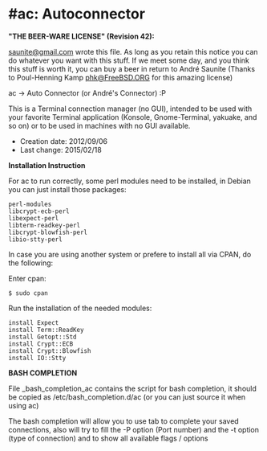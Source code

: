 #ac: Autoconnector
================

**"THE BEER-WARE LICENSE" (Revision 42):**

<saunite@gmail.com> wrote this file. As long as you retain this notice you
can do whatever you want with this stuff. If we meet some day, and you think
this stuff is worth it, you can buy a beer in return to André Saunite
(Thanks to Poul-Henning Kamp <phk@FreeBSD.ORG> for this amazing license)

ac -> Auto Connector (or André's Connector) :P

This is a Terminal connection manager (no GUI), intended to be used with 
your favorite Terminal application (Konsole, Gnome-Terminal, yakuake, and 
so on) or to be used in machines with no GUI available.

* Creation date: 2012/09/06
* Last change: 2015/02/18

**Installation Instruction**

For ac to run correctly, some perl modules need to be installed, in Debian
you can just install those packages:

	perl-modules
	libcrypt-ecb-perl
	libexpect-perl
	libterm-readkey-perl
	libcrypt-blowfish-perl
	libio-stty-perl

In case you are using another system or prefere to install all via CPAN, 
do the following:

Enter cpan:

	$ sudo cpan

Run the installation of the needed modules:

	install Expect
	install Term::ReadKey
	install Getopt::Std
	install Crypt::ECB
	install Crypt::Blowfish
	install IO::Stty

**BASH COMPLETION**

File _bash_completion_ac contains the script for bash completion, it should
be copied as /etc/bash_completion.d/ac (or you can just source it when 
using ac) 

The bash completion will allow you to use tab to complete your saved 
connections, also will try to fill the -P option (Port number) and the
	-t option (type of connection) and to show all available flags / options
